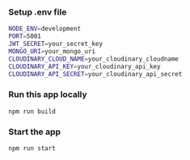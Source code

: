 ### Setup .env file

```bash
NODE_ENV=development
PORT=5001
JWT_SECRET=your_secret_key
MONGO_URI=your_mongo_uri
CLOUDINARY_CLOUD_NAME=your_cloudinary_cloudname
CLOUDINARY_API_KEY=your_cloudinary_api_key
CLOUDINARY_API_SECRET=your_cloudinary_api_secret 
```

### Run this app locally

```shell
npm run build
```

### Start the app

```shell
npm run start
```

